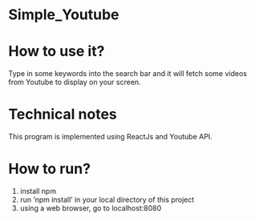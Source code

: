 # Simple_Youtube

# How to use it?
 Type in some keywords into the search bar and it will fetch some videos from
 Youtube to display on your screen.

# Technical notes
  This program is implemented using ReactJs and Youtube API.

# How to run? 
  1. install npm
  2. run ’npm install’ in your local directory of this project
  3. using a web browser, go to localhost:8080

